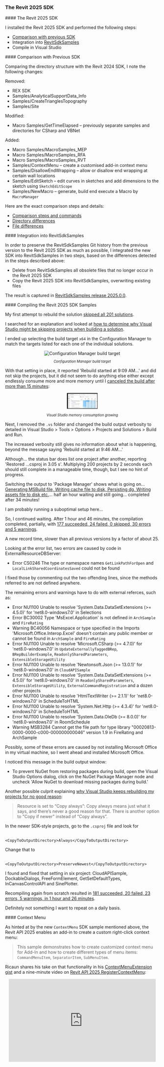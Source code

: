 <head>
<meta http-equiv="Content-Type" content="text/html; charset=utf-8">
<link rel="stylesheet" type="text/css" href="bc.css">
<!-- https://highlightjs.org/#usage
<link rel="stylesheet" href="https://cdnjs.cloudflare.com/ajax/libs/highlight.js/11.9.0/styles/default.min.css">
<script src="https://cdnjs.cloudflare.com/ajax/libs/highlight.js/11.9.0/highlight.min.js"></script>
<script>hljs.highlightAll();</script>
-->

<!-- https://prismjs.com -->
<link href="https://cdn.jsdelivr.net/npm/prismjs@1.29.0/themes/prism.min.css" rel="stylesheet" />
<script src="https://cdn.jsdelivr.net/npm/prismjs@1.29.0/components/prism-core.min.js"></script>
<script src="https://cdn.jsdelivr.net/npm/prismjs@1.29.0/plugins/autoloader/prism-autoloader.min.js"></script>
<style> code[class*=language-], pre[class*=language-] { font-size : 90%; } </style>
</head>

<!---

- sync RevitSdkSamples from 2024 to 2025


twitter:

 the #RevitAPI @AutodeskRevit #BIM @DynamoBIM

&ndash; ...

linkedin:

#BIM #DynamoBIM #AutodeskAPS #Revit #API #IFC #SDK #Autodesk #AEC #adsk

the [Revit API discussion forum](http://forums.autodesk.com/t5/revit-api-forum/bd-p/160) thread

<center>
<img src="img/" alt="" title="" width="600"/>
<p style="font-size: 80%; font-style:italic"></p>
</center>

-->

### The Revit 2025 SDK

####<a name="2"></a> The Revit 2025 SDK

I installed the Revit 2025 SDK and performed the following steps:

- [Comparison with previous SDK](#3)
- Integration into [RevitSdkSamples](https://github.com/jeremytammik/RevitSdkSamples)
- Compile in Visual Studio

####<a name="3"></a> Comparison with Previous SDK

Comparing the directory structure with the Revit 2024 SDK, I note the following changes:

Removed:

- REX SDK
- Samples/AnalyticalSupportData_Info
- Samples/CreateTrianglesTopography
- Samples/Site

Modified:

- Macro Samples/GetTimeElapsed &ndash; previously separate samples and directories for CSharp and VBNet

Added:

- Macro Samples/MacroSamples_MEP
- Macro Samples/MacroSamples_RFA
- Macro Samples/MacroSamples_RVT
- Samples/ContextMenu &ndash; create a customised add-in context menu
- Samples/DisallowEndWrapping &ndash; allow or disallow end wrapping at certain wall locations
- Samples/EditSketch &ndash; edit curves in sketches and add dimensions to the sketch using `SketchEditScope`
- Samples/NewMacro &ndash; generate, build end execute a Macro by `MacroManager`

Here are the exact comparison steps and details:

- [Comparison steps and commands](doc/2025_revt_sdk_sample_comparison.txt)
- [Directory differences](doc/2025_dir_diff.txt)
- [File differences](doc/2025_file_diff.txt)

####<a name="4"></a> Integration into RevitSdkSamples

In order to preserve the RevitSdkSamples Git history from the previous version to the Revit 2025 SDK as much as possible, I integrated the new SDK into RevitSdkSamples in two steps, based on the differences detected in the steps described above:

- Delete from RevitSdkSamples all obsolete files that no longer occur in the Revit 2025 SDK
- Copy the Revit 2025 SDK into RevitSdkSamples, overwriting existing files

The result is captured in [RevitSdkSamples release 2025.0.0](https://github.com/jeremytammik/RevitSdkSamples/releases/tag/2025.0.0).

####<a name="5"></a> Compiling the Revit 2025 SDK Samples

My first attempt to rebuild the solution [skipped all 201 solutions](doc/sdk_samples_2025_01.txt).

I searched for an explanation and looked
at [how to determine why Visual Studio might be skipping projects when building a solution](https://stackoverflow.com/questions/1319772/how-to-determine-why-visual-studio-might-be-skipping-projects-when-building-a-so).

I ended up selecting the build target `x64` in the Configuration Manager to match the targets listed for each one of the individual solutions.

<center>
<img src="img/sdk_2025_vs_config_mgr.png" alt="Configuration Manager build target" title="Configuration Manager build target" width="100"/> <!-- Pixel Height: 678 Pixel Width: 848 -->
<p style="font-size: 80%; font-style:italic">Configuration Manager build target</p>
</center>

With that setting in place, it reported 'Rebuild started at 9:09 AM...' and did not skip the projects, but it did not seem to do anything else either except endlessly consume more and more memory until
I [canceled the build after more than 15 minutes](doc/sdk_samples_2025_02.txt):

<center>
<img src="img/sdk_2025_vs_memory.png" alt="Visual Studio memory consumption growing" title="Visual Studio memory consumption growing" width="100"/> <!-- Pixel Height: 678 Pixel Width: 848 -->
<p style="font-size: 80%; font-style:italic">Visual Studio memory consumption growing</p>
</center>

Next, I removed the `.vs` folder and changed the build output verbosity to detailed in Visual Studio &gt; Tools &gt; Options &gt; Projects and Solutions &gt; Build and Run.

The increased verbosity still gives no information about what is happening, beyond the message saying 'Rebuild started at 9:46 AM...'

Although... the status bar does list one project after another, reporting 'Restored ...csproj in 3.05 s'.
Multiplying 200 projects by 2 seconds each should still complete in a manageable time, though, but I see no hint of progress.

Switching the output to 'Package Manager' shows what is going on...
[Generating MSBuild file, Writing cache file to disk, Persisting dg, Writing assets file to disk etc.](doc/sdk_samples_2025_03.txt)...
half an hour waiting and still going... completed after 34 minutes!

I am probably running a suboptimal setup here...

So, I continued waiting.
After 1 hour and 46 minutes, the compilation completed, partially,
with [177 succeeded, 24 failed, 0 skipped, 30 errors and 5 warnings](doc/sdk_samples_2025_04.txt).

A new record time, slower than all previous versions by a factor of about 25.

Looking at the error list, two errors are caused by code in ExternalResourceDBServer:

- Error CS0246 The type or namespace names `GetLinkPathForOpen` and `LocalLinkSharedCoordinatesSaved` could not be found

I fixed those by commenting out the two offending lines, since the methods referred to are not defined anywhere.

The remaining errors and warnings have to do with external referces, such as:

- Error NU1100  Unable to resolve 'System.Data.DataSetExtensions (>= 4.5.0)' for 'net8.0-windows7.0' in Selections
- Error BC30002 Type 'MsExcel.Application' is not defined in `ArchSample` and `FireRating`
- Warning BC40056 Namespace or type specified in the Imports 'Microsoft.Office.Interop.Excel' doesn't contain any public member or cannot be found in `ArchSample` and `FireRating`
- Error NU1100  Unable to resolve 'Microsoft.CSharp (>= 4.7.0)' for 'net8.0-windows7.0' in `UpdateExternallyTaggedBRep`, `BRepBuilderExample`, `ReadonlySharedParameters`, `ExtensibleStorageUtility`
- Error NU1100  Unable to resolve 'Newtonsoft.Json (>= 13.0.1)' for 'net8.0-windows7.0' in `CloudAPISample`
- Error NU1100  Unable to resolve 'System.Data.DataSetExtensions (>= 4.5.0)' for 'net8.0-windows7.0' in `ReadonlySharedParameters`, `ExtensibleStorageUtility`, `ExternalCommandRegistration` and a dozen other projects
- Error NU1100  Unable to resolve 'HtmlTextWriter (>= 2.1.1)' for 'net8.0-windows7.0' in ScheduleToHTML
- Error NU1100  Unable to resolve 'System.Net.Http (>= 4.3.4)' for 'net8.0-windows7.0' in ScheduleToHTML
- Error NU1100  Unable to resolve 'System.Data.OleDb (>= 8.0.0)' for 'net8.0-windows7.0' in RoomSchedule
- Warning MSB3284 Cannot get the file path for type library "00020813-0000-0000-c000-000000000046" version 1.9 in FireRating and ArchSample

Possibly, some of these errors are caused by not installing Microsoft Office in my virtual machine, so I went ahead and installed Microsoft Office.

I noticed this message in the build output window:

- To prevent NuGet from restoring packages during build, open the Visual Studio Options dialog, click on the NuGet Package Manager node and uncheck 'Allow NuGet to download missing packages during build.'

Another possible culprit
explaining [why Visual Studio keeps rebuilding my projects for no good reason](https://michaelscodingspot.com/visual-studio-keeps-rebuilding-projects-no-good-reason/):

> Resource is set to “Copy always”:
Copy always means just what it says, and there’s never a good reason for that.
There is another option to "Copy if newer" instead of “Copy always”.

In the newer SDK-style projects, go to the `.csproj` file and look for

<pre><code class="language-xml">
&lt;CopyToOutputDirectory&gt;Always&lt;/CopyToOutputDirectory&gt;
</code></pre>

Change that to

<pre><code class="language-xml">
&lt;CopyToOutputDirectory&gt;PreserveNewest&lt;/CopyToOutputDirectory&gt;
</code></pre>

I found and fixed that setting in six project: CloudAPISample, DockableDialogs, FreeFormElement, GetSetDefaultTypes, InCanvasControlAPI and SinePlotter.

Recompiling again from scratch resulted in [181 succeeded, 20 failed, 23 errors, 5 warnings, in 1 hour and 26 minutes](doc/sdk_samples_2025_06.txt).

Definitely not something I want to repeat on a daily basis.

####<a name="5"></a> Context Menu

As hinted at by the new `ContextMenu` SDK sample mentioned above, the Revit API 2025 enables an add-in to create a custom right-click context menu:

> This sample demonstrates how to create customized context menu for Add-In and how to create different types of menu items: `CommandMenuItem`, `SeparatorItem`, `SubMenuItem`.

Ricaun shares his take on that functionality in
his [ContextMenuExtension gist](https://gist.github.com/ricaun/ffb897b9ba5b152992cfe20ca6bcfa16) and
a nine-minute video
on [Revit API 2025 RegisterContextMenu](https://youtu.be/1hqGWeYjUcU):

<center>
<iframe width="480" height="270" src="https://www.youtube.com/embed/1hqGWeYjUcU?si=92qAe9HEPDd4Kr_X" title="YouTube video player" frameborder="0" allow="accelerometer; autoplay; clipboard-write; encrypted-media; gyroscope; picture-in-picture; web-share" referrerpolicy="strict-origin-when-cross-origin" allowfullscreen></iframe>
</center>

